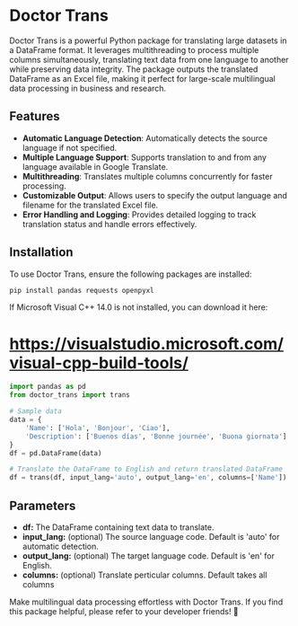 # Doctor Trans

Doctor Trans is a powerful Python package for translating large datasets in a DataFrame format. It leverages multithreading to process multiple columns simultaneously, translating text data from one language to another while preserving data integrity. The package outputs the translated DataFrame as an Excel file, making it perfect for large-scale multilingual data processing in business and research.

## Features
- **Automatic Language Detection**: Automatically detects the source language if not specified.
- **Multiple Language Support**: Supports translation to and from any language available in Google Translate.
- **Multithreading**: Translates multiple columns concurrently for faster processing.
- **Customizable Output**: Allows users to specify the output language and filename for the translated Excel file.
- **Error Handling and Logging**: Provides detailed logging to track translation status and handle errors effectively.

## Installation
To use Doctor Trans, ensure the following packages are installed:
```bash
pip install pandas requests openpyxl
```
If Microsoft Visual C++ 14.0 is not installed, you can download it here:
# https://visualstudio.microsoft.com/visual-cpp-build-tools/

```python
import pandas as pd
from doctor_trans import trans

# Sample data
data = {
    'Name': ['Hola', 'Bonjour', 'Ciao'],
    'Description': ['Buenos días', 'Bonne journée', 'Buona giornata']
}
df = pd.DataFrame(data)

# Translate the DataFrame to English and return translated DataFrame
df = trans(df, input_lang='auto', output_lang='en', columns=['Name'])
```

## Parameters
- **df:** The DataFrame containing text data to translate.
- **input_lang:** (optional) The source language code. Default is 'auto' for automatic detection.
- **output_lang:** (optional) The target language code. Default is 'en' for English.
- **columns:** (optional) Translate perticular columns. Default takes all columns


Make multilingual data processing effortless with Doctor Trans. If you find this package helpful, please refer to your developer friends! 🙂